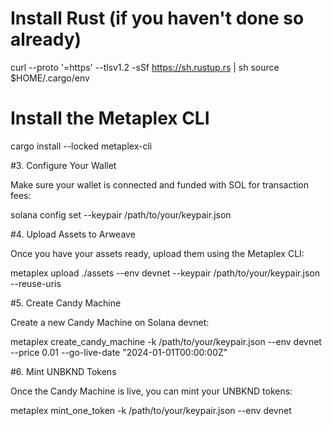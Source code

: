 # Install Rust (if you haven't done so already)
curl --proto '=https' --tlsv1.2 -sSf https://sh.rustup.rs | sh
source $HOME/.cargo/env

# Install the Metaplex CLI
cargo install --locked metaplex-cli

#3. Configure Your Wallet

Make sure your wallet is connected and funded with SOL for transaction fees:

solana config set --keypair /path/to/your/keypair.json

#4. Upload Assets to Arweave

Once you have your assets ready, upload them using the Metaplex CLI:

metaplex upload ./assets --env devnet --keypair /path/to/your/keypair.json --reuse-uris

#5. Create Candy Machine

Create a new Candy Machine on Solana devnet:

metaplex create_candy_machine -k /path/to/your/keypair.json --env devnet --price 0.01 --go-live-date "2024-01-01T00:00:00Z"

#6. Mint UNBKND Tokens

Once the Candy Machine is live, you can mint your UNBKND tokens:

metaplex mint_one_token -k /path/to/your/keypair.json --env devnet